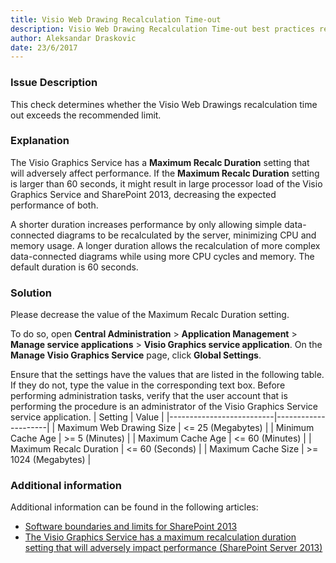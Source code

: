 ```yaml
---
title: Visio Web Drawing Recalculation Time-out
description: Visio Web Drawing Recalculation Time-out best practices report by SPDocKit determines whether the Visio Web Drawings recalculation time out exceeds the recommended limit.
author: Aleksandar Draskovic 
date: 23/6/2017
---
```

### Issue Description
This check determines whether the Visio Web Drawings recalculation time out exceeds the recommended limit.
### Explanation
The Visio Graphics Service has a **Maximum Recalc Duration** setting that will adversely affect performance. If the **Maximum Recalc Duration** setting is larger than 60 seconds, it might result in large processor load of the Visio Graphics Service and SharePoint 2013, decreasing the expected performance of both.

A shorter duration increases performance by only allowing simple data-connected diagrams to be recalculated by the server, minimizing CPU and memory usage. A longer duration allows the recalculation of more complex data-connected diagrams while using more CPU cycles and memory. The default duration is 60 seconds.
### Solution
Please decrease the value of the Maximum Recalc Duration setting. 

To do so, open **Central Administration** > **Application Management** > **Manage service applications** > **Visio Graphics service application**. On the **Manage Visio Graphics Service** page, click **Global Settings**. 

Ensure that the settings have the values that are listed in the following table. If they do not, type the value in the corresponding text box. Before performing administration tasks, verify that the user account that is performing the procedure is an administrator of the Visio Graphics Service service application.
| Setting                  | Value               |
|--------------------------|---------------------|
| Maximum Web Drawing Size | <= 25 (Megabytes)   |
| Minimum Cache Age        | >= 5 (Minutes)      |
| Maximum Cache Age        | <= 60 (Minutes)     |
| Maximum Recalc Duration  | <= 60 (Seconds)     |
| Maximum Cache Size       | >= 1024 (Megabytes) |
### Additional information 
Additional information can be found in the following articles:
* [Software boundaries and limits for SharePoint 2013](https://technet.microsoft.com/en-us/library/cc262787.aspx)
* [The Visio Graphics Service has a maximum recalculation duration setting that will adversely impact performance (SharePoint Server 2013)](https://technet.microsoft.com/en-us/library/ff805064.aspx)
